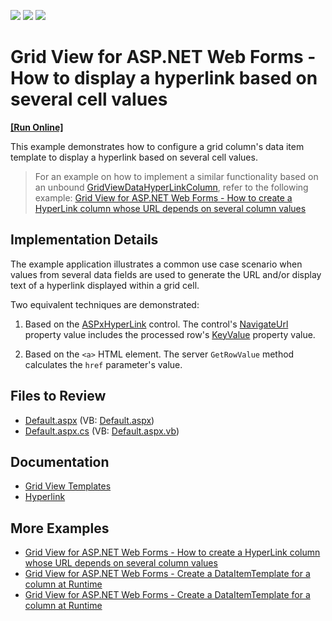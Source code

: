 <!-- default badges list -->
![](https://img.shields.io/endpoint?url=https://codecentral.devexpress.com/api/v1/VersionRange/128543418/22.1.4%2B)
[![](https://img.shields.io/badge/Open_in_DevExpress_Support_Center-FF7200?style=flat-square&logo=DevExpress&logoColor=white)](https://supportcenter.devexpress.com/ticket/details/E993)
[![](https://img.shields.io/badge/📖_How_to_use_DevExpress_Examples-e9f6fc?style=flat-square)](https://docs.devexpress.com/GeneralInformation/403183)
<!-- default badges end -->
# Grid View for ASP.NET Web Forms - How to display a hyperlink based on several cell values
<!-- run online -->
**[[Run Online]](https://codecentral.devexpress.com/128543418/)**
<!-- run online end -->

This example demonstrates how to configure a grid column's data item template to display a hyperlink based on several cell values.

> For an example on how to implement a similar functionality based on an unbound [GridViewDataHyperLinkColumn](https://docs.devexpress.com/AspNet/DevExpress.Web.GridViewDataHyperLinkColumn), refer to the following example: [Grid View for ASP.NET Web Forms - How to create a HyperLink column whose URL depends on several column values](https://www.devexpress.com/Support/Center/p/T517626)

## Implementation Details

The example application illustrates a common use case scenario when values from several data fields are used to generate the URL and/or display text of a hyperlink displayed within a grid cell.

Two equivalent techniques are demonstrated:

1. Based on the [ASPxHyperLink](https://docs.devexpress.com/AspNet/DevExpress.Web.ASPxHyperLink) control. The control's [NavigateUrl](https://docs.devexpress.com/AspNet/DevExpress.Web.ASPxHyperLink.NavigateUrl) property value includes the processed row's [KeyValue](https://docs.devexpress.com/AspNet/DevExpress.Web.GridViewBaseRowTemplateContainer.KeyValue) property value.

2. Based on the `<a>` HTML element. The server `GetRowValue` method calculates the `href` parameter's value.

## Files to Review

- [Default.aspx](./CS/Solution/Default.aspx) (VB: [Default.aspx](./VB/Solution/Default.aspx))
- [Default.aspx.cs](./CS/Solution/Default.aspx.cs) (VB: [Default.aspx.vb](./VB/Solution/Default.aspx.vb))

## Documentation

- [Grid View Templates](https://docs.devexpress.com/AspNet/3718/components/grid-view/concepts/templates)
- [Hyperlink](https://docs.devexpress.com/AspNet/11537/components/data-editors/hyperlink)

## More Examples

- [Grid View for ASP.NET Web Forms - How to create a HyperLink column whose URL depends on several column values](https://www.devexpress.com/Support/Center/p/T517626)
- [Grid View for ASP.NET Web Forms - Create a DataItemTemplate for a column at Runtime](https://github.com/DevExpress-Examples/aspxgridview-dataitemtemplate-runtime)
- [Grid View for ASP.NET Web Forms - Create a DataItemTemplate for a column at Runtime](https://github.com/DevExpress-Examples/aspxgridview-dataitemtemplate-hyperlink-popup)
